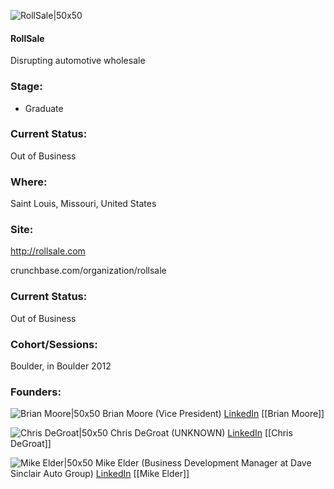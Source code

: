 

![RollSale|50x50](http://pbs.twimg.com/profile_images/1639954506/big_ios_icon_bigger.png)

#### RollSale
Disrupting automotive wholesale

### Stage: 
 - Graduate 

### Current Status: 
Out of Business

### Where:
Saint Louis, Missouri, United States

### Site:
http://rollsale.com



crunchbase.com/organization/rollsale

### Current Status: 
Out of Business

### Cohort/Sessions: 
Boulder, in Boulder 2012

### Founders: 

![Brian Moore|50x50](https://s3.amazonaws.com/photos.angel.co/users/52903-medium_jpg?1314130470) Brian Moore (Vice President) [LinkedIn](https://linkedin.com/pub/brian-moore) [[Brian Moore]]

![Chris DeGroat|50x50](https://s3.amazonaws.com/photos.angel.co/users/107454-medium_jpg?1332117923) Chris DeGroat (UNKNOWN) [LinkedIn](https://linkedin.com/in/degroat) [[Chris DeGroat]]

![Mike Elder|50x50](http://gravatar.com/avatar/d6832db682dfeaca50f2e99e2241b93d.png?s=150&d=identicon) Mike Elder (Business Development Manager at Dave Sinclair Auto Group) [LinkedIn](https://linkedin.com/in/michael-elder-1aa0a447) [[Mike Elder]]


